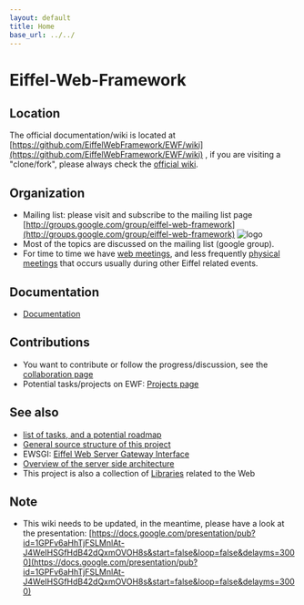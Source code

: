 ```yaml
---
layout: default
title: Home
base_url: ../../
---
```

# Eiffel-Web-Framework #

## Location ##
The official documentation/wiki is located at [https://github.com/EiffelWebFramework/EWF/wiki](https://github.com/EiffelWebFramework/EWF/wiki) , if you are visiting a "clone/fork", please always check the [official wiki](https://github.com/EiffelWebFramework/EWF/wiki). 

## Organization ##
- Mailing list: please visit and subscribe to the mailing list page [http://groups.google.com/group/eiffel-web-framework](http://groups.google.com/group/eiffel-web-framework)  ![logo](http://groups.google.com/intl/en/images/logos/groups_logo_sm.gif)
- Most of the topics are discussed on the mailing list (google group). 
- For time to time we have [web meetings](../Meetings), and less frequently [physical meetings](../Meetings) that occurs usually during other Eiffel related events.

## Documentation ##
- [Documentation](../Documentation)

## Contributions ##
- You want to contribute or follow the progress/discussion, see the [collaboration page](../Community-collaboration)
- Potential tasks/projects on EWF: [Projects page](../Projects)

## See also ##
   - [list of tasks, and a potential roadmap](../Tasks-Roadmap)
   - [General source structure of this project](../Source-structure)
   - EWSGI: [Eiffel Web Server Gateway Interface](../EWSGI)
   - [Overview of the server side architecture](../Spec-Server-Architecture)
   - This project is also a collection of [Libraries](../Libraries) related to the Web

## Note ##
   - This wiki needs to be updated, in the meantime, please have a look at the presentation: [https://docs.google.com/presentation/pub?id=1GPFv6aHhTjFSLMnlAt-J4WeIHSGfHdB42dQxmOVOH8s&start=false&loop=false&delayms=3000](https://docs.google.com/presentation/pub?id=1GPFv6aHhTjFSLMnlAt-J4WeIHSGfHdB42dQxmOVOH8s&start=false&loop=false&delayms=3000)